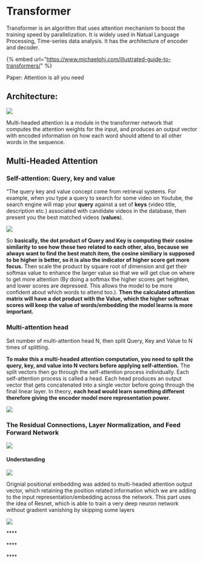 # Transformer

Transformer is an algorithm that uses attention mechanism to boost the training speed by parallelization. It is widely used in Natual Language Processing, Time-series data analysis. It has the architecture of encoder and decoder.   



{% embed url="https://www.michaelphi.com/illustrated-guide-to-transformers/" %}

Paper: Attention is all you need

## Architecture:

![](.gitbook/assets/image%20%2887%29.png)

Multi-headed attention is a module in the transformer network that computes the attention weights for the input, and produces an output vector with encoded information on how each word should attend to all other words in the sequence.

## Multi-Headed Attention

### **Self-attention:** Query, key and value

“The query key and value concept come from retrieval systems. For example, when you type a query to search for some video on Youtube, the search engine will map your **query** against a set of **keys** \(video title, description etc.\) associated with candidate videos in the database, then present you the best matched videos \(**values**\).

![](.gitbook/assets/image%20%2817%29.png)

So **basically, the dot product of Query and Key is computing their cosine similarity to see how these two related to each other, also, because we always want to find the best match item, the cosine similiary is supposed to be higher is better, so it is also the indicator of higher score get more focus.** Then scale the product by square root of dimension and get their softmax value to enhance the larger value so that we will get clue on where to get more attention \(By doing a softmax the higher scores get heighten, and lower scores are depressed. This allows the model to be more confident about which words to attend too.\). **Then the calculated attention matrix will have a dot product with the Value, which the higher softmax scores will keep the value of words/embedding the model learns is more important.**

### Multi-attention head

Set number of multi-attention head N, then split Query, Key and Value to N times of splitting.

**To make this a multi-headed attention computation, you need to split the query, key, and value into N vectors before applying self-attention.** The split vectors then go through the self-attention process individually. Each self-attention process is called a head. Each head produces an output vector that gets concatenated into a single vector before going through the final linear layer. In theory, **each head would learn something different therefore giving the encoder model more representation power.**

![](.gitbook/assets/image%20%2872%29.png)

### The Residual Connections, Layer Normalization, and Feed Forward Network

![](.gitbook/assets/image%20%2813%29.png)

#### Understanding

![](.gitbook/assets/image%20%2869%29.png)

Orignial positional embedding was added to multi-headed attention output vector, which retaining the position related information which we are adding to the input representation/embedding across the network. This part uses the idea of Resnet, which is able to train a very deep neuron network without gradient vanishing by skipping some layers

![](.gitbook/assets/image%20%2860%29.png)







\*\*\*\*

\*\*\*\*

\*\*\*\*



